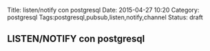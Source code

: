 Title: listen/notify con postgresql
Date: 2015-04-27 10:20
Category: postgresql
Tags:postgresql,pubsub,listen,notify,channel
Status: draft

## LISTEN/NOTIFY con postgresql
